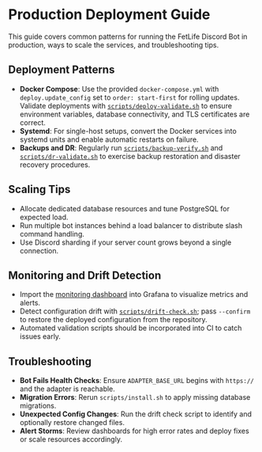 # Production Deployment Guide

This guide covers common patterns for running the FetLife Discord Bot in production, ways to scale the services, and troubleshooting tips.

## Deployment Patterns
- **Docker Compose**: Use the provided `docker-compose.yml` with `deploy.update_config` set to `order: start-first` for rolling updates. Validate deployments with [`scripts/deploy-validate.sh`](../scripts/deploy-validate.sh) to ensure environment variables, database connectivity, and TLS certificates are correct.
- **Systemd**: For single-host setups, convert the Docker services into systemd units and enable automatic restarts on failure.
- **Backups and DR**: Regularly run [`scripts/backup-verify.sh`](../scripts/backup-verify.sh) and [`scripts/dr-validate.sh`](../scripts/dr-validate.sh) to exercise backup restoration and disaster recovery procedures.

## Scaling Tips
- Allocate dedicated database resources and tune PostgreSQL for expected load.
- Run multiple bot instances behind a load balancer to distribute slash command handling.
- Use Discord sharding if your server count grows beyond a single connection.

## Monitoring and Drift Detection
- Import the [monitoring dashboard](monitoring/dashboard.json) into Grafana to visualize metrics and alerts.
- Detect configuration drift with [`scripts/drift-check.sh`](../scripts/drift-check.sh); pass `--confirm` to restore the deployed configuration from the repository.
- Automated validation scripts should be incorporated into CI to catch issues early.

## Troubleshooting
- **Bot Fails Health Checks**: Ensure `ADAPTER_BASE_URL` begins with `https://` and the adapter is reachable.
- **Migration Errors**: Rerun `scripts/install.sh` to apply missing database migrations.
- **Unexpected Config Changes**: Run the drift check script to identify and optionally restore changed files.
- **Alert Storms**: Review dashboards for high error rates and deploy fixes or scale resources accordingly.
